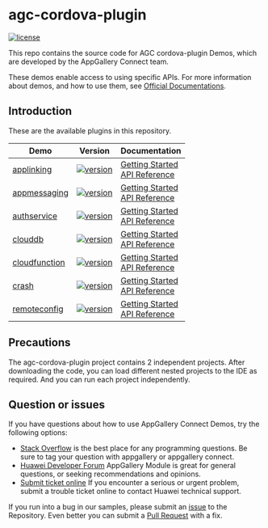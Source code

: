 # agc-cordova-plugin
[![license](https://img.shields.io/badge/license-Apache--2.0-green)](./LICENCE)

This repo contains the source code for AGC cordova-plugin Demos, which are developed by the AppGallery Connect team.

These demos enable access to using specific APIs. For more information
about demos, and how to use them, see
[Official Documentations](https://developer.huawei.com/consumer/en/doc/development/AppGallery-connect-Guides/agc-remoteconfig-cordova-usage-0000001063539743).


## Introduction
These are the available plugins in this repository.

| Demo | Version | Documentation |
|--------|-----|-----|
| [applinking](./applinking) | [![version](https://img.shields.io/badge/Release-1.2.0-yellow)](./applinking)| [Getting Started](https://developer.huawei.com/consumer/en/doc/development/AppGallery-connect-Guides/agc-applinking-introduction-0000001054143215) <br/> [API Reference](https://developer.huawei.com/consumer/en/doc/development/AppGallery-connect-References/cordova-applinking-overview-0000001070430695) |
| [appmessaging](./appmessaging) | [![version](https://img.shields.io/badge/Release-1.2.0-yellow)](./appmessaging)| [Getting Started](https://developer.huawei.com/consumer/en/doc/development/AppGallery-connect-Guides/agc-appmessage-introduction-0000001071884501) <br/> [API Reference](https://developer.huawei.com/consumer/en/doc/development/AppGallery-connect-References/cordova-appmessaging-overview-0000001066334212) |
| [authservice](./authservice) | [![version](https://img.shields.io/badge/Release-1.2.0-yellow)](./authservice)| [Getting Started](https://developer.huawei.com/consumer/en/doc/development/AppGallery-connect-Guides/agc-auth-introduction-0000001053732605) <br/> [API Reference](https://developer.huawei.com/consumer/en/doc/development/AppGallery-connect-References/cordova-auth-overview-0000001071660125) |
| [clouddb](./clouddb) | [![version](https://img.shields.io/badge/Release-1.3.0-yellow)](./clouddb)| [Getting Started](https://developer.huawei.com/consumer/en/doc/development/AppGallery-connect-Guides/agc-clouddb-introduction-0000001054212760) <br/> [API Reference](https://developer.huawei.com/consumer/en/doc/development/AppGallery-connect-References/cordova-clouddb-overview-0000001149210649) |
| [cloudfunction](./cloudfunctions) | [![version](https://img.shields.io/badge/Release-1.2.0-yellow)](./cloudfunctions)| [Getting Started](https://developer.huawei.com/consumer/en/doc/development/AppGallery-connect-Guides/agc-cloudfunction-introduction-0000001059279544) <br/> [API Reference](https://developer.huawei.com/consumer/en/doc/development/AppGallery-connect-References/cordova-function-overview-0000001080834703) |
| [crash](./crash) | [![version](https://img.shields.io/badge/Release-1.2.0-yellow)](./crash)| [Getting Started](https://developer.huawei.com/consumer/en/doc/development/AppGallery-connect-Guides/agc-crash-introduction-0000001055732708) <br/> [API Reference](https://developer.huawei.com/consumer/en/doc/development/AppGallery-connect-References/overview-cordova-0000001063808678) |
| [remoteconfig](./remoteconfig) | [![version](https://img.shields.io/badge/Release-1.2.0-yellow)](./remoteconfig) | [Getting Started](https://developer.huawei.com/consumer/en/doc/development/AppGallery-connect-Guides/agc-remoteconfig-introduction-0000001055149778) <br/> [API Reference](https://developer.huawei.com/consumer/en/doc/development/AppGallery-connect-References/cordova-remoteconfig-overview-0000001063967581) |


## Precautions
The agc-cordova-plugin project contains 2 independent projects. After downloading the code, you can load different nested projects to the IDE as required. And you can run each project independently.

## Question or issues
If you have questions about how to use AppGallery Connect Demos, try the following options:  
* [Stack Overflow](https://stackoverflow.com/questions/tagged/appgallery) is the best place for any programming questions. Be sure to tag your question with appgallery or appgallery connect.  
* [Huawei Developer Forum](https://forums.developer.huawei.com/forumPortal/en/home?fid=0101188387844930001) AppGallery Module is great for general questions, or seeking recommendations and opinions.
* [Submit ticket online](https://developer.huawei.com/consumer/en/support/feedback/#/) If you encounter a serious or urgent problem, submit a trouble ticket online to contact Huawei technical support.

If you run into a bug in our samples, please submit an [issue](https://github.com/AppGalleryConnect/agc-remoteconfig-plugin/issues) to the Repository. Even better you can submit a [Pull Request](https://github.com/AppGalleryConnect/agc-remoteconfig-plugin/pulls) with a fix.
